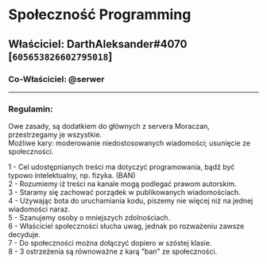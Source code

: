 # Społeczność Programming

## Właściciel: DarthAleksander#4070 [`605653826602795018`]

### Co-Właściciel: @serwer
---
### Regulamin:

Owe zasady, są dodatkiem do głównych z servera Moraczan, przestrzegamy je wszystkie.
</br>
Możliwe kary: moderowanie niedostosowanych wiadomości; usunięcie ze społeczności.

1 - Cel udostępnianych treści ma dotyczyć programowania, bądź być typowo intelektualny, np. fizyka. (BAN)
</br>
2 - Rozumiemy iż treści na kanale mogą podlegać prawom autorskim.
</br>
3 - Staramy się zachować porządek w publikowanych wiadomościach.
</br>
4 - Używając bota do uruchamiania kodu, piszemy nie więcej niż na jednej wiadomości naraz.
</br>
5 - Szanujemy osoby o mniejszych zdolnościach.
</br>
6 - Właściciel społeczności słucha uwag, jednak po rozważeniu zawsze decyduje.
</br>
7 - Do społeczności można dołączyć dopiero w szóstej klasie.
</br>
8 - 3 ostrzeżenia są równoważne z karą "ban" ze społeczności.

